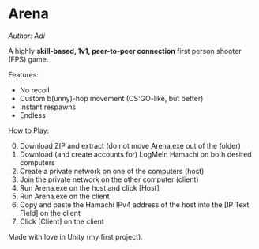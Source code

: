 # Arena
<em>Author: Adi</em><br/>

A highly **skill-based, 1v1, peer-to-peer connection** first person shooter (FPS) game.

Features:
* No recoil
* Custom b(unny)-hop movement (CS:GO-like, but better)
* Instant respawns
* Endless

How to Play:

0. Download ZIP and extract (do not move Arena.exe out of the folder)
1. Download (and create accounts for) LogMeIn Hamachi on both desired computers
2. Create a private network on one of the computers (host)
3. Join the private network on the other computer (client)
4. Run Arena.exe on the host and click [Host]
5. Run Arena.exe on the client
6. Copy and paste the Hamachi IPv4 address of the host into the [IP Text Field] on the client
7. Click [Client] on the client

Made with love in Unity (my first project).
